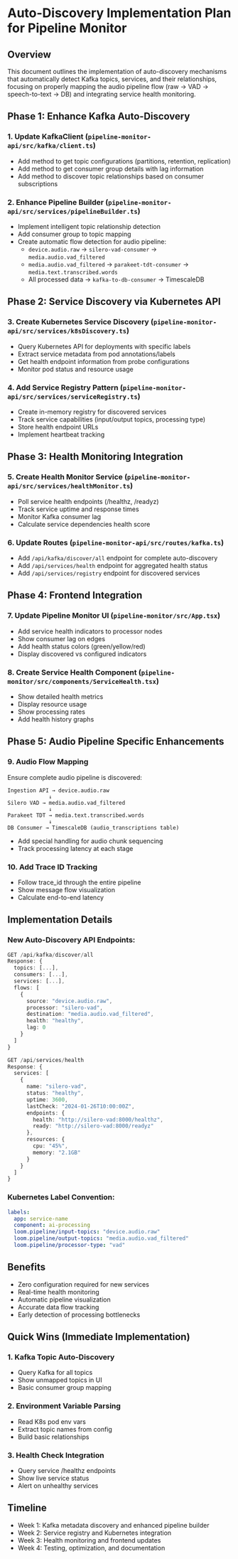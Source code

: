 # Auto-Discovery Implementation Plan for Pipeline Monitor

## Overview
This document outlines the implementation of auto-discovery mechanisms that automatically detect Kafka topics, services, and their relationships, focusing on properly mapping the audio pipeline flow (raw → VAD → speech-to-text → DB) and integrating service health monitoring.

## Phase 1: Enhance Kafka Auto-Discovery

### 1. Update KafkaClient (`pipeline-monitor-api/src/kafka/client.ts`)
- Add method to get topic configurations (partitions, retention, replication)
- Add method to get consumer group details with lag information
- Add method to discover topic relationships based on consumer subscriptions

### 2. Enhance Pipeline Builder (`pipeline-monitor-api/src/services/pipelineBuilder.ts`)
- Implement intelligent topic relationship detection
- Add consumer group to topic mapping
- Create automatic flow detection for audio pipeline:
  - `device.audio.raw` → `silero-vad-consumer` → `media.audio.vad_filtered`
  - `media.audio.vad_filtered` → `parakeet-tdt-consumer` → `media.text.transcribed.words`
  - All processed data → `kafka-to-db-consumer` → TimescaleDB

## Phase 2: Service Discovery via Kubernetes API

### 3. Create Kubernetes Service Discovery (`pipeline-monitor-api/src/services/k8sDiscovery.ts`)
- Query Kubernetes API for deployments with specific labels
- Extract service metadata from pod annotations/labels
- Get health endpoint information from probe configurations
- Monitor pod status and resource usage

### 4. Add Service Registry Pattern (`pipeline-monitor-api/src/services/serviceRegistry.ts`)
- Create in-memory registry for discovered services
- Track service capabilities (input/output topics, processing type)
- Store health endpoint URLs
- Implement heartbeat tracking

## Phase 3: Health Monitoring Integration

### 5. Create Health Monitor Service (`pipeline-monitor-api/src/services/healthMonitor.ts`)
- Poll service health endpoints (/healthz, /readyz)
- Track service uptime and response times
- Monitor Kafka consumer lag
- Calculate service dependencies health score

### 6. Update Routes (`pipeline-monitor-api/src/routes/kafka.ts`)
- Add `/api/kafka/discover/all` endpoint for complete auto-discovery
- Add `/api/services/health` endpoint for aggregated health status
- Add `/api/services/registry` endpoint for discovered services

## Phase 4: Frontend Integration

### 7. Update Pipeline Monitor UI (`pipeline-monitor/src/App.tsx`)
- Add service health indicators to processor nodes
- Show consumer lag on edges
- Add health status colors (green/yellow/red)
- Display discovered vs configured indicators

### 8. Create Service Health Component (`pipeline-monitor/src/components/ServiceHealth.tsx`)
- Show detailed health metrics
- Display resource usage
- Show processing rates
- Add health history graphs

## Phase 5: Audio Pipeline Specific Enhancements

### 9. Audio Flow Mapping
Ensure complete audio pipeline is discovered:
```
Ingestion API → device.audio.raw
             ↓
Silero VAD → media.audio.vad_filtered
             ↓
Parakeet TDT → media.text.transcribed.words
             ↓
DB Consumer → TimescaleDB (audio_transcriptions table)
```
- Add special handling for audio chunk sequencing
- Track processing latency at each stage

### 10. Add Trace ID Tracking
- Follow trace_id through the entire pipeline
- Show message flow visualization
- Calculate end-to-end latency

## Implementation Details

### New Auto-Discovery API Endpoints:

```typescript
GET /api/kafka/discover/all
Response: {
  topics: [...],
  consumers: [...],
  services: [...],
  flows: [
    {
      source: "device.audio.raw",
      processor: "silero-vad",
      destination: "media.audio.vad_filtered",
      health: "healthy",
      lag: 0
    }
  ]
}

GET /api/services/health
Response: {
  services: [
    {
      name: "silero-vad",
      status: "healthy",
      uptime: 3600,
      lastCheck: "2024-01-26T10:00:00Z",
      endpoints: {
        health: "http://silero-vad:8000/healthz",
        ready: "http://silero-vad:8000/readyz"
      },
      resources: {
        cpu: "45%",
        memory: "2.1GB"
      }
    }
  ]
}
```

### Kubernetes Label Convention:
```yaml
labels:
  app: service-name
  component: ai-processing
  loom.pipeline/input-topics: "device.audio.raw"
  loom.pipeline/output-topics: "media.audio.vad_filtered"
  loom.pipeline/processor-type: "vad"
```

## Benefits
- Zero configuration required for new services
- Real-time health monitoring
- Automatic pipeline visualization
- Accurate data flow tracking
- Early detection of processing bottlenecks

## Quick Wins (Immediate Implementation)

### 1. Kafka Topic Auto-Discovery
- Query Kafka for all topics
- Show unmapped topics in UI
- Basic consumer group mapping

### 2. Environment Variable Parsing
- Read K8s pod env vars
- Extract topic names from config
- Build basic relationships

### 3. Health Check Integration
- Query service /healthz endpoints
- Show live service status
- Alert on unhealthy services

## Timeline
- Week 1: Kafka metadata discovery and enhanced pipeline builder
- Week 2: Service registry and Kubernetes integration
- Week 3: Health monitoring and frontend updates
- Week 4: Testing, optimization, and documentation

